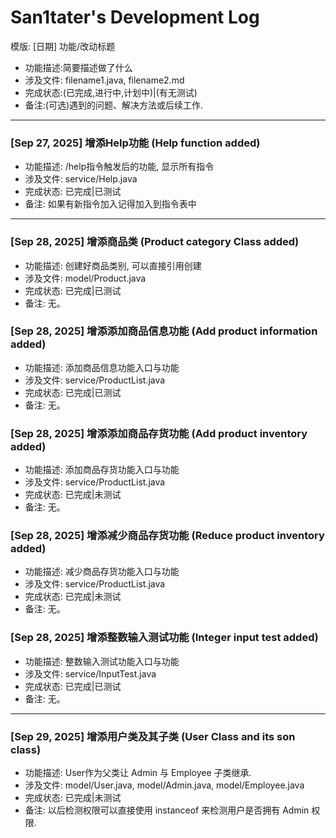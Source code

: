 # San1tater's Development Log

模版:
  [日期] 功能/改动标题
* 功能描述:简要描述做了什么
* 涉及文件: filename1.java, filename2.md
* 完成状态:(已完成,进行中,计划中)|(有无测试)
* 备注:(可选)遇到的问题、解决方法或后续工作.

---
### [Sep 27, 2025] 增添Help功能 (Help function added)  
* 功能描述: /help指令触发后的功能, 显示所有指令
* 涉及文件: service/Help.java
* 完成状态: 已完成|已测试
* 备注: 如果有新指令加入记得加入到指令表中

---
### [Sep 28, 2025] 增添商品类 (Product category Class added)  
* 功能描述: 创建好商品类别, 可以直接引用创建
* 涉及文件: model/Product.java
* 完成状态: 已完成|已测试
* 备注: 无。 

### [Sep 28, 2025] 增添添加商品信息功能 (Add product information added)  
* 功能描述: 添加商品信息功能入口与功能
* 涉及文件: service/ProductList.java
* 完成状态: 已完成|已测试
* 备注: 无。 

### [Sep 28, 2025] 增添添加商品存货功能 (Add product inventory added)  
* 功能描述: 添加商品存货功能入口与功能
* 涉及文件: service/ProductList.java
* 完成状态: 已完成|未测试
* 备注: 无。

### [Sep 28, 2025] 增添减少商品存货功能 (Reduce product inventory added) 
* 功能描述: 减少商品存货功能入口与功能
* 涉及文件: service/ProductList.java
* 完成状态: 已完成|未测试
* 备注: 无。

### [Sep 28, 2025] 增添整数输入测试功能 (Integer input test added)  
* 功能描述: 整数输入测试功能入口与功能
* 涉及文件: service/InputTest.java
* 完成状态: 已完成|已测试
* 备注: 无。
---

### [Sep 29, 2025] 增添用户类及其子类 (User Class and its son class)
* 功能描述: User作为父类让 Admin 与 Employee 子类继承.
* 涉及文件: model/User.java, model/Admin.java, model/Employee.java
* 完成状态: 已完成|未测试
* 备注: 以后检测权限可以直接使用 instanceof 来检测用户是否拥有 Admin 权限.


